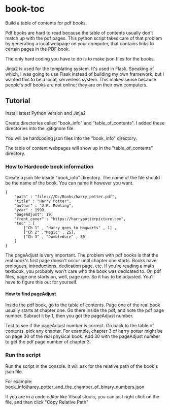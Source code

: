 # book-toc

Build a table of contents for pdf books.

Pdf books are hard to read because the table of contents usually don't match up with the pdf pages.
This python script takes care of that problem by generating a local webpage on your computer, that contains links to certain pages in the PDF book.

The only hard coding you have to do is to make json files for the books.

Jinja2 is used for the templating system. It's used in Flask. Speaking of which, I was going to use Flask instead of building my own framework, but I wanted this to be a local, serverless system. This makes sense because people's pdf books are not online; they are on their own computers.

## Tutorial
Install latest Python version and Jinja2

Create directories called "book_info" and "table_of_contents". I added these directories into the .gitignore file.

You will be hardcoding json files into the "book_info" directory.

The table of content webpages will show up in the "table_of_contents" directory.

### How to Hardcode book information
Create a json file inside "book_info" directory. The name of the file should be the name of the book.
You can name it however you want.

```
{
    "path" : "file:///D:/Books/harry_potter.pdf",
    "title" : "Harry Potter",
    "author" : "J.K. Rowling",
    "year" : 1999,
    "pageAdjust": 19,
    "front_cover" : "https://harrypotterpicture.com",
    "toc" : [
        ["Ch 1" , "Harry goes to Hogwarts" , 1] ,
        ["Ch 2" ,"Magic" , 25],
        ["Ch 3" , "Dumbledore" , 30]
    ]
}
```

The pageAdjust is very important. The problem with pdf books is that the real book's first page doesn't occur until chapter one starts. Books have prologues, introductions, dedication page, etc. If you're reading a math textbook, you probably won't care who the book was dedicated to. On pdf files, page one starts on, well, page one. So it has to be adjusted. You'll have to figure this out for yourself.

#### How to find pageAdjust
Inside the pdf book, go to the table of contents. Page one of the real book usually starts at chapter one. Go there inside the pdf, and note the pdf page number. Subract it by 1, then you got the pageAdjust number.

Test to see if the pageAdjust number is correct. Go back to the table of contents, pick any chapter. For example, chapter 3 of harry potter might be on page 30 of the real physical book. Add 30 with the pageAdjust number to get the pdf page number of chapter 3.

### Run the script
Run the script in the console. It will ask for the relative path of the book's json file.

For example: book_info\harey_potter_and_the_chamber_of_binary_numbers.json

If you are in a code editor like Visual studio, you can just right click on the file, and then click "Copy Relative Path"
